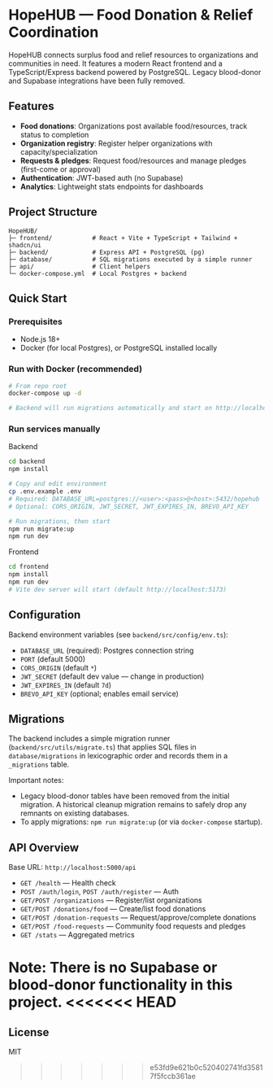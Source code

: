 # HopeHUB — Food Donation & Relief Coordination

HopeHUB connects surplus food and relief resources to organizations and communities in need. It features a modern React frontend and a TypeScript/Express backend powered by PostgreSQL. Legacy blood-donor and Supabase integrations have been fully removed.

## Features
- **Food donations**: Organizations post available food/resources, track status to completion
- **Organization registry**: Register helper organizations with capacity/specialization
- **Requests & pledges**: Request food/resources and manage pledges (first-come or approval)
- **Authentication**: JWT-based auth (no Supabase)
- **Analytics**: Lightweight stats endpoints for dashboards

## Project Structure
```
HopeHUB/
├─ frontend/           # React + Vite + TypeScript + Tailwind + shadcn/ui
├─ backend/            # Express API + PostgreSQL (pg)
├─ database/           # SQL migrations executed by a simple runner
├─ api/                # Client helpers
└─ docker-compose.yml  # Local Postgres + backend
```

## Quick Start

### Prerequisites
- Node.js 18+
- Docker (for local Postgres), or PostgreSQL installed locally

### Run with Docker (recommended)
```bash
# From repo root
docker-compose up -d

# Backend will run migrations automatically and start on http://localhost:5000
```

### Run services manually
Backend
```bash
cd backend
npm install

# Copy and edit environment
cp .env.example .env
# Required: DATABASE_URL=postgres://<user>:<pass>@<host>:5432/hopehub
# Optional: CORS_ORIGIN, JWT_SECRET, JWT_EXPIRES_IN, BREVO_API_KEY

# Run migrations, then start
npm run migrate:up
npm run dev
```

Frontend
```bash
cd frontend
npm install
npm run dev
# Vite dev server will start (default http://localhost:5173)
```

## Configuration
Backend environment variables (see `backend/src/config/env.ts`):
- `DATABASE_URL` (required): Postgres connection string
- `PORT` (default 5000)
- `CORS_ORIGIN` (default `*`)
- `JWT_SECRET` (default dev value — change in production)
- `JWT_EXPIRES_IN` (default `7d`)
- `BREVO_API_KEY` (optional; enables email service)

## Migrations
The backend includes a simple migration runner (`backend/src/utils/migrate.ts`) that applies SQL files in `database/migrations` in lexicographic order and records them in a `_migrations` table.

Important notes:
- Legacy blood-donor tables have been removed from the initial migration. A historical cleanup migration remains to safely drop any remnants on existing databases.
- To apply migrations: `npm run migrate:up` (or via `docker-compose` startup).

## API Overview
Base URL: `http://localhost:5000/api`

- `GET /health` — Health check
- `POST /auth/login`, `POST /auth/register` — Auth
- `GET/POST /organizations` — Register/list organizations
- `GET/POST /donations/food` — Create/list food donations
- `GET/POST /donation-requests` — Request/approve/complete donations
- `GET/POST /food-requests` — Community food requests and pledges
- `GET /stats` — Aggregated metrics

Note: There is no Supabase or blood-donor functionality in this project.
<<<<<<< HEAD
=======

## License
MIT
>>>>>>> e53fd9e621b0c520402741fd35817f5fccb361ae
